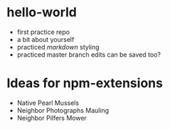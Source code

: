 # hello-world
* first practice repo
* a bit about yourself
* practiced *markdown* styling
* practiced master branch edits can be saved too?

# Ideas for npm-extensions
* Native Pearl Mussels
* Neighbor Photographs Mauling
* Neighbor Pilfers Mower
